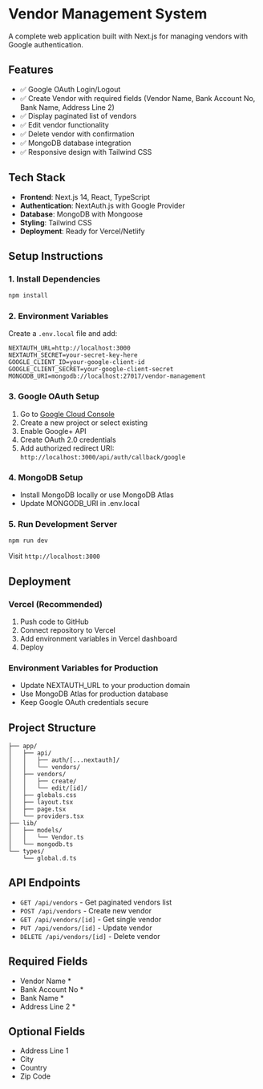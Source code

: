 # Vendor Management System

A complete web application built with Next.js for managing vendors with Google authentication.

## Features

- ✅ Google OAuth Login/Logout
- ✅ Create Vendor with required fields (Vendor Name, Bank Account No, Bank Name, Address Line 2)
- ✅ Display paginated list of vendors
- ✅ Edit vendor functionality
- ✅ Delete vendor with confirmation
- ✅ MongoDB database integration
- ✅ Responsive design with Tailwind CSS

## Tech Stack

- **Frontend**: Next.js 14, React, TypeScript
- **Authentication**: NextAuth.js with Google Provider
- **Database**: MongoDB with Mongoose
- **Styling**: Tailwind CSS
- **Deployment**: Ready for Vercel/Netlify

## Setup Instructions

### 1. Install Dependencies
```bash
npm install
```

### 2. Environment Variables
Create a `.env.local` file and add:
```
NEXTAUTH_URL=http://localhost:3000
NEXTAUTH_SECRET=your-secret-key-here
GOOGLE_CLIENT_ID=your-google-client-id
GOOGLE_CLIENT_SECRET=your-google-client-secret
MONGODB_URI=mongodb://localhost:27017/vendor-management
```

### 3. Google OAuth Setup
1. Go to [Google Cloud Console](https://console.cloud.google.com/)
2. Create a new project or select existing
3. Enable Google+ API
4. Create OAuth 2.0 credentials
5. Add authorized redirect URI: `http://localhost:3000/api/auth/callback/google`

### 4. MongoDB Setup
- Install MongoDB locally or use MongoDB Atlas
- Update MONGODB_URI in .env.local

### 5. Run Development Server
```bash
npm run dev
```

Visit `http://localhost:3000`

## Deployment

### Vercel (Recommended)
1. Push code to GitHub
2. Connect repository to Vercel
3. Add environment variables in Vercel dashboard
4. Deploy

### Environment Variables for Production
- Update NEXTAUTH_URL to your production domain
- Use MongoDB Atlas for production database
- Keep Google OAuth credentials secure

## Project Structure

```
├── app/
│   ├── api/
│   │   ├── auth/[...nextauth]/
│   │   └── vendors/
│   ├── vendors/
│   │   ├── create/
│   │   └── edit/[id]/
│   ├── globals.css
│   ├── layout.tsx
│   ├── page.tsx
│   └── providers.tsx
├── lib/
│   ├── models/
│   │   └── Vendor.ts
│   └── mongodb.ts
└── types/
    └── global.d.ts
```

## API Endpoints

- `GET /api/vendors` - Get paginated vendors list
- `POST /api/vendors` - Create new vendor
- `GET /api/vendors/[id]` - Get single vendor
- `PUT /api/vendors/[id]` - Update vendor
- `DELETE /api/vendors/[id]` - Delete vendor

## Required Fields

- Vendor Name *
- Bank Account No *
- Bank Name *
- Address Line 2 *

## Optional Fields

- Address Line 1
- City
- Country
- Zip Code